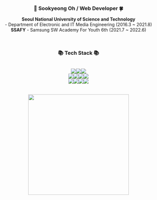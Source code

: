 
<div align="center">
<br>
         
### 🥽 Sookyeong Oh  /  Web Developer 🍀

 **Seoul National University of Science and Technology** <br>
    \- Department of Electronic and IT Media Engineering (2016.3 ~ 2021.8) <br>
 **SSAFY** - Samsung SW Academy For Youth 6th  (2021.7 ~ 2022.6) <br>
        
  
<br>
     


### 📚 Tech Stack 📚
<br>
<div align=center>
<img src="https://img.shields.io/badge/-Vue.js-4FC08D?&logo=vue.js&logoColor=white"/><img src="https://img.shields.io/badge/React-61DAFB?style=flat&logo=React&logoColor=black"/><img src="https://img.shields.io/badge/-Django-092E20?&logo=django&logoColor=white"/><br>
<img src="https://img.shields.io/badge/-Python-3776AB?&logo=python&logoColor=white"/><img src="https://img.shields.io/badge/-JavaScript-F7DF1E?&logo=javascript&logoColor=white"/><img src="https://img.shields.io/badge/-HTML5-E34F26?&logo=html5&logoColor=white"/><img src="https://img.shields.io/badge/-CSS3-1572B6?&logo=css3&logoColor=white"/><br>
<img src="https://img.shields.io/badge/-Markdown-1b1b1b?&logo=markdown&logoColor=white"/><img src="https://img.shields.io/badge/-Git-F05032?&logo=git&logoColor=white"/><img src="https://img.shields.io/badge/-GitLab-FCA121?&logo=gitLab&logoColor=white"/><img src="https://img.shields.io/badge/-GitHub-181717?&logo=github&logoColor=white"/>
</div>

     

<br>
<br>

<img style="width:320px;" src="https://github-readme-stats.vercel.app/api/top-langs/?username=ghkdlxld&show_icons=true&hide_border=false&layout=compact&theme=vue" align="center" style="width: 100%" />
